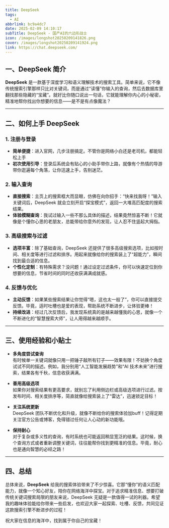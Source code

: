 ```yaml
---
title: DeepSeek
tags:
  - AI
abbrlink: bc9a4dc7
date: 2025-02-09 14:10:17
subTitle: DeepSeek - 国产AI的六边形战士
icon: /images/longshot20250209141826.png
cover: /images/longshot20250209141924.png
link: https://chat.deepseek.com/
---
```


## 一、DeepSeek 简介

**DeepSeek** 是一款基于深度学习和语义理解技术的搜索工具。简单来说，它不像传统搜索引擎那样只比对关键词，而是通过“读懂”你输入的查询，然后去数据库里翻找那些隐藏的“宝藏”。就好比你随口说出一句话，它就能理解你内心的小秘密，精准地帮你找出你想要的信息——是不是有点像魔法？

---

## 二、如何上手 DeepSeek

### 1. 注册与登录

- **简单便捷**：进入官网，几步注册搞定。不管你是网络小白还是老司机，都能轻松上手
- **初次使用引导**：登录后系统会有贴心的小助手带你上路，就像有个热情的导游带你逛遍每个角落，让你迅速上手，告别迷茫。

### 2. 输入查询

- **直接搜索**：主页上的搜索框大而显眼，仿佛在向你招手：“快来找我呀！”输入关键词后，DeepSeek 就会立刻开启“探宝模式”，返回一大堆高匹配度的搜索结果。
- **体验模糊查询**：我试过输入一些不那么具体的描述，结果竟然惊喜不断！它就像是个懂你心思的老朋友，总能带给你意外的发现，让人忍不住竖起大拇指。

### 3. 高级搜索与过滤

- **选项丰富**：除了基础查询，DeepSeek 还提供了很多高级搜索选项，比如按时间、相关度等进行过滤和排序。用起来就像给你的搜索装上了“超能力”，瞬间找到最合适的信息。
- **个性化定制**：有特殊需求？没问题！通过设定过滤条件，你可以快速定位到你想要的信息，节省时间的同时还收获满满成就感。

### 4. 反馈与优化

- **主动反馈**：如果某些搜索结果让你觉得“嗯，这也太一般了”，你可以直接提交反馈。毕竟，适时吐槽也是爱的表现，帮助系统不断进步，让体验更棒！
- **持续改进**：经过几次反馈后，我发现系统真的是越来越懂我的心思，就像一个不断进化的“智慧搜索大师”，让人用得越来越顺手。

---

## 三、使用经验和小贴士

- **多角度尝试查询**  
  有时候单一关键词就像只用一把锤子敲所有钉子——效果有限！不妨换个角度试试不同的描述。例如，我分别用“人工智能发展趋势”和“AI 技术未来”进行搜索，结果各有千秋，信息收获满满。

- **善用高级选项**  
  如果你对搜索结果有更高要求，就别忘了利用侧边栏或高级选项进行过滤。按发布时间、相关度排序等，简直就像给搜索装上了“雷达”，迅速锁定目标！

- **关注系统更新**  
  DeepSeek 团队不断优化和升级，就像不断给你的搜索体验加buff！记得定期关注官方公告或博客，免得错过任何让人心动的新功能哦。

- **保持耐心**  
  对于复杂或多义性的查询，有时系统也可能返回稍显宽泛的结果。这时候，换个查询方式或者重新调整关键词，往往能帮你找到更精准的信息。毕竟，耐心也是通向智慧的必经之路！

---

## 四、总结

总体来说，**DeepSeek** 给我的搜索体验带来了不少惊喜。它那“懂你”的语义匹配能力，就像一个知心好友，陪你在网络海洋中探宝。对于追求精准信息、想要打破传统关键词搜索局限的朋友来说，DeepSeek 无疑是一款值得一试的利器。希望我的趣味体验能给你带来一些启发，也欢迎大家一起探索、吐槽、反馈，共同见证这款搜索引擎不断进步的过程！

祝大家在信息的海洋中，找到属于你自己的宝藏！